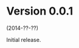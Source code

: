 <!--
# Version ?.?.?
(????-??-??)

New:

Fixes:

Changes:

  -->
# Version 0.0.1
(2014-??-??)

Initial release.
